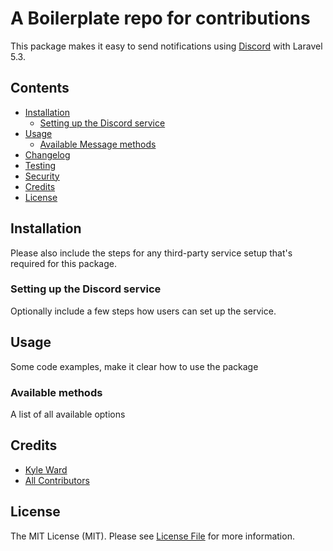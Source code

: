 # A Boilerplate repo for contributions

This package makes it easy to send notifications using [Discord](https://discordapp.com) with Laravel 5.3.

## Contents

- [Installation](#installation)
	- [Setting up the Discord service](#setting-up-the-Discord-service)
- [Usage](#usage)
	- [Available Message methods](#available-message-methods)
- [Changelog](#changelog)
- [Testing](#testing)
- [Security](#security)
- [Credits](#credits)
- [License](#license)


## Installation

Please also include the steps for any third-party service setup that's required for this package.

### Setting up the Discord service

Optionally include a few steps how users can set up the service.

## Usage

Some code examples, make it clear how to use the package

### Available methods

A list of all available options

## Credits

- [Kyle Ward](https://github.com/xKairu)
- [All Contributors](../../contributors)

## License

The MIT License (MIT). Please see [License File](LICENSE.md) for more information.
